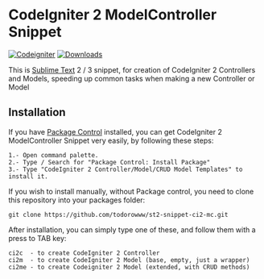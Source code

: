 CodeIgniter 2 ModelController Snippet
=================================

[![Codeigniter](https://img.shields.io/badge/CodeIgniter-2%2F3-orange.svg)](http://codeigniter.com/)
[![Downloads](https://packagecontrol.herokuapp.com/downloads/CodeIgniter%202%20ModelController.svg?color=80d4cd)](https://packagecontrol.io/packages/CodeIgniter%202%20ModelController)

This is [Sublime Text](http://www.sublimetext.com/) 2 / 3 snippet, for creation of CodeIgniter 2 Controllers and Models, speeding up common tasks when making a new Controller or Model


## Installation ##

If you have [Package Control](http://wbond.net/sublime_packages/package_control) installed, you can get CodeIgniter 2 ModelController Snippet very easily, by following these steps:

	1.- Open command palette.
	2.- Type / Search for "Package Control: Install Package"
	3.- Type "CodeIgniter 2 Controller/Model/CRUD Model Templates" to install it.

If you wish to install manually, without Package control, you need to clone this repository into your packages folder:

    git clone https://github.com/todorowww/st2-snippet-ci2-mc.git


After installation, you can simply type one of these, and follow them with a press to TAB key:

    ci2c  - to create CodeIgniter 2 Controller
    ci2m  - to create CodeIgniter 2 Model (base, empty, just a wrapper)
    ci2me - to create Codeigniter 2 Model (extended, with CRUD methods)
